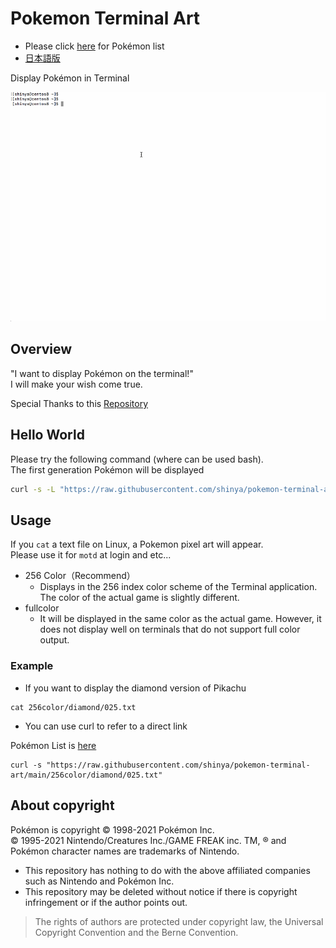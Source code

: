 # Pokemon Terminal Art

* Please click [here](../../list.md) for Pokémon list
* [日本語版](./docs/ja/README.md)

Display Pokémon in Terminal

![Demo](https://raw.githubusercontent.com/shinya/image-storage/master/pokemon-terminal-art/demo.gif)

## Overview

"I want to display Pokémon on the terminal!" <br>
I will make your wish come true.

Special Thanks to this [Repository](https://github.com/dot-motd/dragon-quest)


## Hello World

Please try the following command (where can be used bash).<br>
The first generation Pokémon will be displayed

```bash
curl -s -L "https://raw.githubusercontent.com/shinya/pokemon-terminal-art/main/hello.sh" | bash
```

## Usage

If you `cat` a text file on Linux, a Pokemon pixel art will appear.<br>
Please use it for `motd` at login and etc...

* 256 Color（Recommend） 
	* Displays in the 256 index color scheme of the Terminal application. The color of the actual game is slightly different.
* fullcolor
	* It will be displayed in the same color as the actual game. However, it does not display well on terminals that do not support full color output.

### Example

* If you want to display the diamond version of Pikachu

```
cat 256color/diamond/025.txt
```

* You can use curl to refer to a direct link

Pokémon List is [here](../../list.md)

```
curl -s "https://raw.githubusercontent.com/shinya/pokemon-terminal-art/main/256color/diamond/025.txt"
```

## About copyright

Pokémon is copyright © 1998-2021 Pokémon Inc. <br>
© 1995-2021 Nintendo/Creatures Inc./GAME FREAK inc. TM, ® and Pokémon character names are trademarks of Nintendo.<br>

* This repository has nothing to do with the above affiliated companies such as Nintendo and Pokémon Inc.
* This repository may be deleted without notice if there is copyright infringement or if the author points out.

> The rights of authors are protected under copyright law, the Universal Copyright Convention and the Berne Convention.<br>
